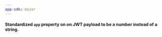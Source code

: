 ```yaml
---
app-sdk: major
---
```


#### Standardized `app` property on on JWT payload to be a number instead of a string.
